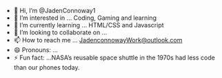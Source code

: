 - 👋 Hi, I’m @JadenConnoway1
- 👀 I’m interested in ... Coding, Gaming and learning
- 🌱 I’m currently learning ... HTML/CSS and Javascript
- 💞️ I’m looking to collaborate on ... 
- 📫 How to reach me ... JadenconnowayWork@outlook.com
- 😄 Pronouns: ...  
- ⚡ Fun fact: ...NASA’s reusable space shuttle in the 1970s had less code than our phones today.

<!---
JadenConnoway1/JadenConnoway1 is a ✨ special ✨ repository because its `README.md` (this file) appears on your GitHub profile.
You can click the Preview link to take a look at your changes.
--->
